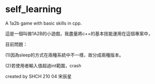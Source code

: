 # self_learning
A 1a2b game with basic skills in cpp.

這是一個叫做1A2B的小遊戲，我盡量將c++的基本技能運用在這個專案中，

目前問題：

(1)因為sleep的方式在兩種系統中不一樣，故分成兩種版本。

(2)若使用者輸入值超過int範圍，crash

created by SHCH 210 04 宋辰星
